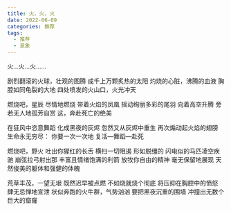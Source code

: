 ```yaml
---
title: 火，火，火
date: 2022-06-09
categories: 推荐
tags:
  - 推荐
  - 意象
---
```


火…火…火……

剧烈翻滚的火球，壮观的图腾
成千上万颗炙热的太阳
灼烧的心脏，沸腾的血液
胸腔如同龟裂的大地
四处喷发的火山口，火光冲天
<!--more-->
燃烧吧，星辰
尽情地燃烧
带着火焰的凤凰
摇动绚丽多彩的尾羽
向着高空升腾
旁若无人地孤芳自赏
这，奔赴死亡的绝美

在狂风中恣意舞蹈
化成黑夜的灰烬
忽然又从灰烬中重生
再次煽动起火焰的翅膀
生命永无穷尽：
你要一次一次地
复活—舞蹈—赴死

燃烧吧，野火
吐出你猩红的长舌
横扫一切阻遏
形如脱缰的
闪电似的马匹凌空疾驰
崩弦拉弓射出那
丰富且情绪饱满的利箭
放牧你自由的精神
毫无保留地展现
天然俊美的躯体和强健的体魄

荒草丰茂，一望无垠
既然迟早被点燃
不如烧就烧个彻底
将压抑在胸腔中的愤怒
肆无忌惮地宣泄
状似奔跑的火牛群，气势汹汹
要把黑夜沉重的围墙
冲撞出无数个巨大的窟窿